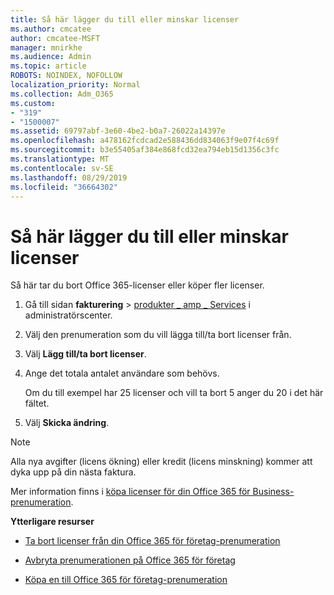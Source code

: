 ```yaml
---
title: Så här lägger du till eller minskar licenser
ms.author: cmcatee
author: cmcatee-MSFT
manager: mnirkhe
ms.audience: Admin
ms.topic: article
ROBOTS: NOINDEX, NOFOLLOW
localization_priority: Normal
ms.collection: Adm_O365
ms.custom:
- "319"
- "1500007"
ms.assetid: 69797abf-3e60-4be2-b0a7-26022a14397e
ms.openlocfilehash: a478162fcdcad2e588436dd834063f9e07f4c69f
ms.sourcegitcommit: b3e55405af384e868fcd32ea794eb15d1356c3fc
ms.translationtype: MT
ms.contentlocale: sv-SE
ms.lasthandoff: 08/29/2019
ms.locfileid: "36664302"
---
```

# <a name="how-to-add-or-reduce-licenses"></a>Så här lägger du till eller minskar licenser

Så här tar du bort Office 365-licenser eller köper fler licenser.
  
1. Gå till sidan **fakturering** \> [produkter _ amp _ Services](https://go.microsoft.com/fwlink/p/?linkid=842054) i administratörscenter.

2. Välj den prenumeration som du vill lägga till/ta bort licenser från.

3. Välj **Lägg till/ta bort licenser**.

4. Ange det totala antalet användare som behövs.

    Om du till exempel har 25 licenser och vill ta bort 5 anger du 20 i det här fältet.

5. Välj **Skicka ändring**.

> [!NOTE]
> Alla nya avgifter (licens ökning) eller kredit (licens minskning) kommer att dyka upp på din nästa faktura.

Mer information finns i [köpa licenser för din Office 365 för Business-prenumeration](https://docs.microsoft.com/office365/admin/subscriptions-and-billing/buy-licenses).

 **Ytterligare resurser**
  
- [Ta bort licenser från din Office 365 för företag-prenumeration](https://docs.microsoft.com/office365/admin/subscriptions-and-billing/remove-licenses-from-subscription)

- [Avbryta prenumerationen på Office 365 för företag](https://docs.microsoft.com/office365/admin/subscriptions-and-billing/cancel-your-subscription)

- [Köpa en till Office 365 för företag-prenumeration](https://docs.microsoft.com/office365/admin/subscriptions-and-billing/buy-another-subscription)